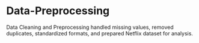 # Data-Preprocessing
Data Cleaning and Preprocessing  handled missing values, removed duplicates, standardized formats, and prepared Netflix dataset for analysis.
